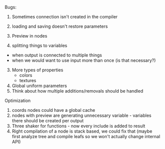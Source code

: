 Bugs:
1. Sometimes connection isn't created in the compiler
2. loading and saving doesn't restore parameters

1. Preview in nodes
2. splitting things to variables
 - when output is connected to multiple things
 - when we would want to use input more than once (is that necessary?)
3. More types of properties
    - colors
    - textures
4. Global uniform parameters
5. Think about how multiple additions/removals should be handled


Optimization
1. coords nodes could have a global cache
2. nodes with preview are generating unnecessary variable - variables there should be created per output
3. Three shaker for functions - now every include is added to result
4. Right compilation of a node is stack based, we could fix that (maybe first analyze tree and compile leafs so we won't actually change internal API)